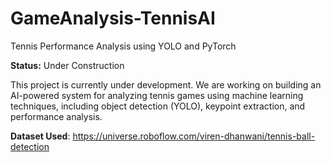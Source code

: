 # GameAnalysis-TennisAI
Tennis Performance Analysis using YOLO and PyTorch


**Status:** Under Construction

This project is currently under development. We are working on building an AI-powered system for analyzing tennis games using machine learning techniques, including object detection (YOLO), keypoint extraction, and performance analysis. 

**Dataset Used**: https://universe.roboflow.com/viren-dhanwani/tennis-ball-detection
